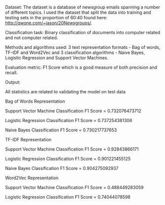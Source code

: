 Dataset: The dataset is a database of newsgroup emails spanning a number of different topics. I used the dataset that split the data into training and testing sets in the proportion of 60:40 found here: http://qwone.com/~jason/20Newsgroups/.

Classification task: Binary classification of documents into computer related and not computer related. 

Methods and algorithms used: 3 text representation formats - Bag of words, TF-IDF and Word2Vec and 3 classification algorithms - Naive Bayes, Logistic Regression and Support Vector Machines.

Evaluation metric: F1 Score which is a good measure of both precision and recall.

Output:

All statistics are related to validating the model on test data

Bag of Words Representation

Support Vector Machine Classification
F1 Score = 0.732076473712

Logistic Regression Classification
F1 Score = 0.737254381306

Naive Bayes Classification
F1 Score = 0.730217737653


TF-IDF Representation

Support Vector Machine Classification
F1 Score = 0.92843866171

Logistic Regression Classification
F1 Score = 0.901221455125

Naive Bayes Classification
F1 Score = 0.904275092937


Word2Vec Representation

Support Vector Machine Classification
F1 Score = 0.488449283059

Logistic Regression Classification
F1 Score = 0.74044078598
